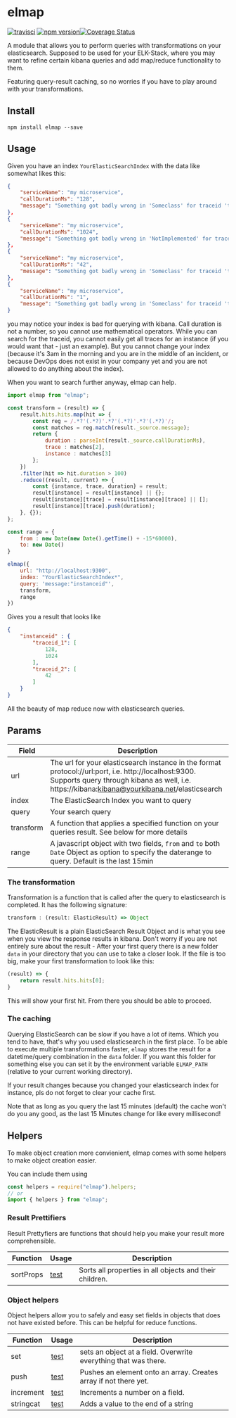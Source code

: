 # elmap

[![travisci](https://api.travis-ci.org/MatthiasKainer/elmap.svg?branch=master)](https://travis-ci.org/MatthiasKainer/elmap/) [![npm version](https://badge.fury.io/js/elmap.svg)](https://badge.fury.io/js/elmap)[![Coverage Status](https://coveralls.io/repos/github/MatthiasKainer/elmap/badge.svg)](https://coveralls.io/github/MatthiasKainer/elmap)

A module that allows you to perform queries with transformations on your elasticsearch. Supposed to be used for your ELK-Stack, where you may want to refine certain kibana queries and add map/reduce functionality to them.

Featuring query-result caching, so no worries if you have to play around with your transformations. 

## Install

`npm install elmap --save`

## Usage 

Given you have an index `YourElasticSearchIndex` with the data like somewhat likes this:

```json
{
    "serviceName": "my microservice",
    "callDurationMs": "128",
    "message": "Something got badly wrong in 'Someclass' for traceid 'traceid_1' in instance 'instanceid'"
},
{
    "serviceName": "my microservice",
    "callDurationMs": "1024",
    "message": "Something got badly wrong in 'NotImplemented' for traceid 'traceid_1' in instance 'instanceid'"
},
{
    "serviceName": "my microservice",
    "callDurationMs": "42",
    "message": "Something got badly wrong in 'Someclass' for traceid 'traceid_2' in instance 'instanceid'"
},
{
    "serviceName": "my microservice",
    "callDurationMs": "1",
    "message": "Something got badly wrong in 'Someclass' for traceid 'traceid_64' in instance 'anotherinstanceid'"
}
```

you may notice your index is bad for querying with kibana. Call duration is not a number, so you cannot use mathematical operators. While you can search for the traceid, you cannot easily get all traces for an instance (if you would want that - just an example). But you cannot change your index (because it's 3am in the morning and you are in the middle of an incident, or because DevOps does not exist in your company yet and you are not allowed to do anything about the index).

When you want to search further anyway, elmap can help. 

```js
import elmap from "elmap";

const transform = (result) => {
    result.hits.hits.map(hit => {
        const reg = /.*?'(.*?)'.*?'(.*?)'.*?'(.*?)'/;
        const matches = reg.match(result._source.message);
        return {
            duration : parseInt(result._source.callDurationMs),
            trace : matches[2],
            instance : matches[3]
        };
    })
    .filter(hit => hit.duration > 100)
    .reduce((result, current) => {
        const {instance, trace, duration} = result;
        result[instance] = result[instance] || {};
        result[instance][trace] = result[instance][trace] || [];
        result[instance][trace].push(duration);
    }, {});
};

const range = {
    from : new Date(new Date().getTime() + -15*60000),
    to: new Date()
}

elmap({
    url: "http://localhost:9300", 
    index: "YourElasticSearchIndex*", 
    query: 'message:"instanceid"', 
    transform,
    range 
})
```

Gives you a result that looks like 

```json
{
    "instanceid" : {
        "traceid_1": [
            128,
            1024
        ],
        "traceid_2": [
            42
        ]
    }
}
```

All the beauty of map reduce now with elasticsearch queries.

## Params

| Field | Description |
|---|---|
| url | The url for your elasticsearch instance in the format protocol://url:port, i.e. http://localhost:9300. Supports query through kibana as well, i.e. https://kibana:kibana@yourkibana.net/elasticsearch | 
| index | The ElasticSearch Index you want to query | 
| query | Your search query | 
| transform | A function that applies a specified function on your queries result. See below for more details |
| range | A javascript object with two fields, `from` and `to` both `Date` Object as option to specify the daterange to query. Default is the last 15min | 

### The transformation

Transformation is a function that is called after the query to elasticsearch is completed. It has the following signature:

```js
transform : (result: ElasticResult) => Object
```

The ElasticResult is a plain ElasticSearch Result Object and is what you see when you view the response results in kibana. Don't worry if you are not entirely sure about the result - After your first query there is a new folder `data` in your directory that you can use to take a closer look. If the file is too big, make your first transformation to look like this:

```js
(result) => {
    return result.hits.hits[0];
}
```

This will show your first hit. From there you should be able to proceed.

### The caching

Querying ElasticSearch can be slow if you have a lot of items. Which you tend to have, that's why you used elasticsearch in the first place. To be able to execute multiple transformations faster, `elmap` stores the result for a datetime/query combination in the `data` folder. If you want this folder for something else you can set it by the environment variable `ELMAP_PATH` (relative to your current working directory).

If your result changes because you changed your elasticsearch index for instance, pls do not forget to clear your cache first.

Note that as long as you query the last 15 minutes (default) the cache won't do you any good, as the last 15 Minutes change for like every millisecond!

## Helpers

To make object creation more convienient, elmap comes with some helpers to make object creation easier.

You can include them using 
```js
const helpers = require("elmap").helpers;
// or 
import { helpers } from "elmap";
```

### Result Prettifiers

Result Prettyfiers are functions that should help you make your result more comprehensible.

| Function | Usage | Description | 
|---|---|---|
| sortProps| [test](blob/master/test/utils/sortProps.js) | Sorts all properties in all objects and their children. |


### Object helpers

Object helpers allow you to safely and easy set fields in objects that does not have existed before. This can be helpful for reduce functions. 

| Function | Usage | Description | 
|---|---|---|
| set| [test](blob/master/test/utils/set.js) | sets an object at a field. Overwrite everything that was there. |
| push| [test](blob/master/test/utils/push.js) | Pushes an element onto an array. Creates array if not there yet. |
| increment| [test](blob/master/test/utils/increment.js) | Increments a number on a field. |
| stringcat| [test](blob/master/test/utils/stringcat.js) | Adds a value to the end of a string |
